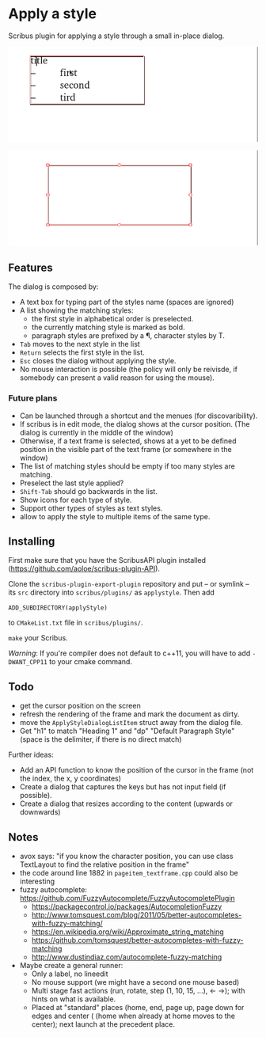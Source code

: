 # Apply a style

Scribus plugin for applying a style through a small in-place dialog.

![Apply paragraph styles](assets/apply-h1-list.gif)

![Apply character styles](assets/apply-code.gif)

## Features

The dialog is composed by:
  - A text box for typing part of the styles name (spaces are ignored)
  - A list showing the matching styles:
    - the first style in alphabetical order is preselected.
    - the currently matching style is marked as bold.
    - paragraph styles are prefixed by a ¶, character styles by T.
  - `Tab` moves to the next style in the list
  - `Return` selects the first style in the list.
  - `Esc` closes the dialog without applying the style.
- No mouse interaction is possible (the policy will only be reivisde, if somebody can present a valid reason for using the mouse).

### Future plans

- Can be launched through a shortcut and the menues (for discovaribility).
- If scribus is in edit mode, the dialog shows at the cursor position. (The dialog is currently in the middle of the window)
- Otherwise, if a text frame is selected, shows at a yet to be defined position in the visible part of the text frame (or somewhere in the window)
- The list of matching styles should be empty if too many styles are matching.
- Preselect the last style applied?
- `Shift-Tab` should go backwards in the list.
- Show icons for each type of style.
- Support other types of styles as text styles.
- allow to apply the style to multiple items of the same type.

## Installing

First make sure that you have the ScribusAPI plugin installed (https://github.com/aoloe/scribus-plugin-API).

Clone the `scribus-plugin-export-plugin` repository and put – or symlink – its `src` directory into `scribus/plugins/` as `applystyle`. Then add 

    ADD_SUBDIRECTORY(applyStyle)

to `CMakeList.txt` file in `scribus/plugins/`.

`make` your Scribus.

_Warning_: If you're compiler does not default to c++11, you will have to add `-DWANT_CPP11` to your cmake command.

## Todo

- get the cursor position on the screen
- refresh the rendering of the frame and mark the document as dirty.
- move the `ApplyStyleDialogListItem` struct away from the dialog file.
- Get "h1" to match "Heading 1" and "dp" "Default Paragraph Style" (space is the delimiter, if there is no direct match)

Further ideas:

- Add an API function to know the position of the cursor in the frame (not the index, the x, y coordinates)
- Create a dialog that captures the keys but has not input field (if possible).
- Create a dialog that resizes according to the content (upwards or downwards)

## Notes

- avox says: "if you know the character position, you can use class TextLayout to find the relative position in the frame"
- the code around line 1882 in `pageitem_textframe.cpp` could also be interesting
- fuzzy autocomplete: <https://github.com/FuzzyAutocomplete/FuzzyAutocompletePlugin>
  - https://packagecontrol.io/packages/AutocompletionFuzzy
  - http://www.tomsquest.com/blog/2011/05/better-autocompletes-with-fuzzy-matching/
  - https://en.wikipedia.org/wiki/Approximate_string_matching
  - https://github.com/tomsquest/better-autocompletes-with-fuzzy-matching
  - http://www.dustindiaz.com/autocomplete-fuzzy-matching
- Maybe create a general runner:
  - Only a label, no lineedit
  - No mouse support (we might have a second one mouse based)
  - Multi stage fast actions (run, rotate, step (1, 10, 15, ...), ← →); with hints on what is available.
  - Placed at "standard" places (home, end, page up, page down for edges and center (  (home when already at home moves to the center); next launch at the precedent place.
